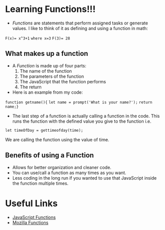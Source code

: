 # Learning Functions!!!

- *Functions* are statements that perform assigned tasks or generate values. I like to think of it as defining and using a function in math:

`F(x)= x^3+1`
`where x=3`
`F(3)= 28`

## What makes up a function

- A *Function* is made up of four parts:
    1. The name of the function
    2. The parameters of the function
    3. The JavaScript that the function performs
    4. The return
- Here is an example from my code:

`function getname(){`
    `let name = prompt('What is your name?');` 
    `return name;}`

- The last step of a function is actually calling a function in the code.
This runs the function with the defined value you give to the function i.e.

`let timeOfDay = gettimeofday(time);`

We are calling the function using the value of time.

## Benefits of using a Function

- Allows for better organization and cleaner code.
- You can use/call a function as many times as you want.
- Less coding in the long run if you wanted to use that JavaScript inside the function multiple times.

# Useful Links

- [JavaScript Functions](https://www.w3schools.com/js/js_functions.asp)
- [Mozilla Functions](https://developer.mozilla.org/en-US/docs/Web/JavaScript/Guide/Functions)